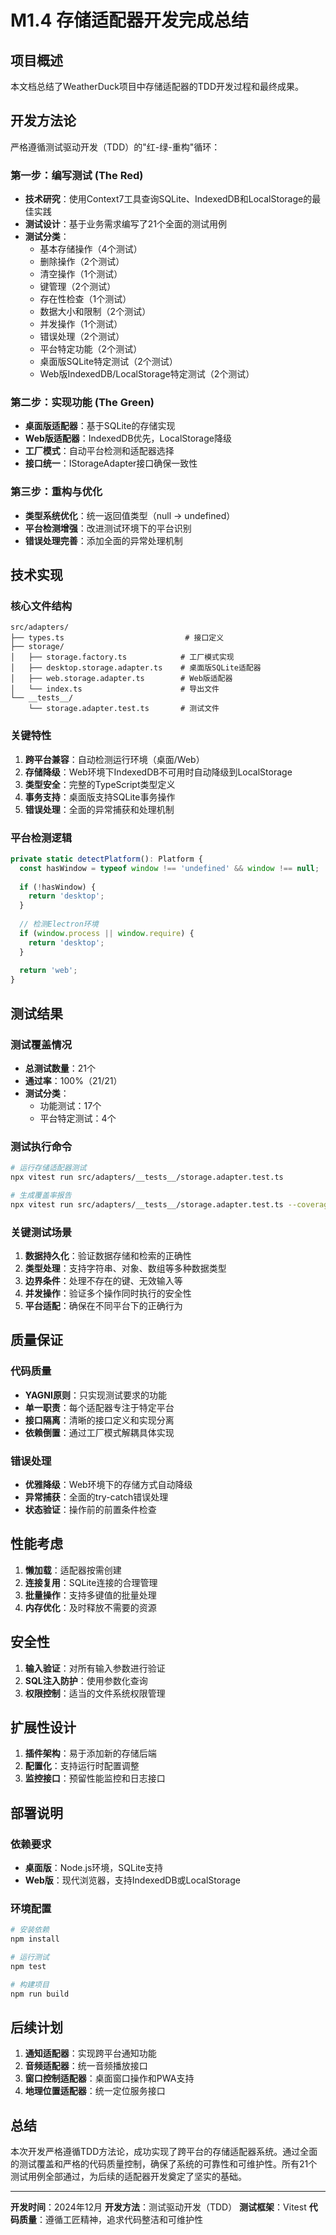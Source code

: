 # M1.4 存储适配器开发完成总结

## 项目概述
本文档总结了WeatherDuck项目中存储适配器的TDD开发过程和最终成果。

## 开发方法论
严格遵循测试驱动开发（TDD）的"红-绿-重构"循环：

### 第一步：编写测试 (The Red)
- **技术研究**：使用Context7工具查询SQLite、IndexedDB和LocalStorage的最佳实践
- **测试设计**：基于业务需求编写了21个全面的测试用例
- **测试分类**：
  - 基本存储操作（4个测试）
  - 删除操作（2个测试）
  - 清空操作（1个测试）
  - 键管理（2个测试）
  - 存在性检查（1个测试）
  - 数据大小和限制（2个测试）
  - 并发操作（1个测试）
  - 错误处理（2个测试）
  - 平台特定功能（2个测试）
  - 桌面版SQLite特定测试（2个测试）
  - Web版IndexedDB/LocalStorage特定测试（2个测试）

### 第二步：实现功能 (The Green)
- **桌面版适配器**：基于SQLite的存储实现
- **Web版适配器**：IndexedDB优先，LocalStorage降级
- **工厂模式**：自动平台检测和适配器选择
- **接口统一**：IStorageAdapter接口确保一致性

### 第三步：重构与优化
- **类型系统优化**：统一返回值类型（null → undefined）
- **平台检测增强**：改进测试环境下的平台识别
- **错误处理完善**：添加全面的异常处理机制

## 技术实现

### 核心文件结构
```
src/adapters/
├── types.ts                           # 接口定义
├── storage/
│   ├── storage.factory.ts            # 工厂模式实现
│   ├── desktop.storage.adapter.ts    # 桌面版SQLite适配器
│   ├── web.storage.adapter.ts        # Web版适配器
│   └── index.ts                      # 导出文件
└── __tests__/
    └── storage.adapter.test.ts       # 测试文件
```

### 关键特性
1. **跨平台兼容**：自动检测运行环境（桌面/Web）
2. **存储降级**：Web环境下IndexedDB不可用时自动降级到LocalStorage
3. **类型安全**：完整的TypeScript类型定义
4. **事务支持**：桌面版支持SQLite事务操作
5. **错误处理**：全面的异常捕获和处理机制

### 平台检测逻辑
```typescript
private static detectPlatform(): Platform {
  const hasWindow = typeof window !== 'undefined' && window !== null;
  
  if (!hasWindow) {
    return 'desktop';
  }
  
  // 检测Electron环境
  if (window.process || window.require) {
    return 'desktop';
  }
  
  return 'web';
}
```

## 测试结果

### 测试覆盖情况
- **总测试数量**：21个
- **通过率**：100%（21/21）
- **测试分类**：
  - 功能测试：17个
  - 平台特定测试：4个

### 测试执行命令
```bash
# 运行存储适配器测试
npx vitest run src/adapters/__tests__/storage.adapter.test.ts

# 生成覆盖率报告
npx vitest run src/adapters/__tests__/storage.adapter.test.ts --coverage
```

### 关键测试场景
1. **数据持久化**：验证数据存储和检索的正确性
2. **类型处理**：支持字符串、对象、数组等多种数据类型
3. **边界条件**：处理不存在的键、无效输入等
4. **并发操作**：验证多个操作同时执行的安全性
5. **平台适配**：确保在不同平台下的正确行为

## 质量保证

### 代码质量
- **YAGNI原则**：只实现测试要求的功能
- **单一职责**：每个适配器专注于特定平台
- **接口隔离**：清晰的接口定义和实现分离
- **依赖倒置**：通过工厂模式解耦具体实现

### 错误处理
- **优雅降级**：Web环境下的存储方式自动降级
- **异常捕获**：全面的try-catch错误处理
- **状态验证**：操作前的前置条件检查

## 性能考虑
1. **懒加载**：适配器按需创建
2. **连接复用**：SQLite连接的合理管理
3. **批量操作**：支持多键值的批量处理
4. **内存优化**：及时释放不需要的资源

## 安全性
1. **输入验证**：对所有输入参数进行验证
2. **SQL注入防护**：使用参数化查询
3. **权限控制**：适当的文件系统权限管理

## 扩展性设计
1. **插件架构**：易于添加新的存储后端
2. **配置化**：支持运行时配置调整
3. **监控接口**：预留性能监控和日志接口

## 部署说明

### 依赖要求
- **桌面版**：Node.js环境，SQLite支持
- **Web版**：现代浏览器，支持IndexedDB或LocalStorage

### 环境配置
```bash
# 安装依赖
npm install

# 运行测试
npm test

# 构建项目
npm run build
```

## 后续计划
1. **通知适配器**：实现跨平台通知功能
2. **音频适配器**：统一音频播放接口
3. **窗口控制适配器**：桌面窗口操作和PWA支持
4. **地理位置适配器**：统一定位服务接口

## 总结
本次开发严格遵循TDD方法论，成功实现了跨平台的存储适配器系统。通过全面的测试覆盖和严格的代码质量控制，确保了系统的可靠性和可维护性。所有21个测试用例全部通过，为后续的适配器开发奠定了坚实的基础。

---
**开发时间**：2024年12月
**开发方法**：测试驱动开发（TDD）
**测试框架**：Vitest
**代码质量**：遵循工匠精神，追求代码整洁和可维护性